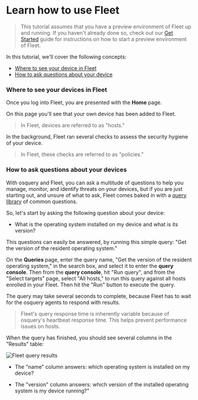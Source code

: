# Learn how to use Fleet

> This tutorial assumes that you have a preview environment of Fleet up and running. If you haven't already done so, check out our [Get Started](https://fleetdm.com/get-started) guide for instructions on how to start a preview environment of Fleet.

In this tutorial, we'll cover the following concepts:

- [Where to see your device in Fleet](#where-to-see-your-device-in-fleet)
- [How to ask questions about your device](#how-to-ask-questions-about-your-devices)

### Where to see your devices in Fleet

Once you log into Fleet, you are presented with the **Home** page.

On this page you'll see that your own device has been added to Fleet.

>In Fleet, devices are referred to as "hosts."

In the background, Fleet ran several checks to assess the security hygiene of your device.

>In Fleet, these checks are referred to as "policies."

### How to ask questions about your devices

With osquery and Fleet, you can ask a multitude of questions to help you manage, monitor, and identify threats on your devices, but if you are just starting out, and unsure of what to ask, Fleet comes baked in with a [query library](https://fleetdm.com/queries) of common questions.

So, let's start by asking the following question about your device:

* What is the operating system installed on my device and what is its version?

This questions can easily be answered, by running this simple query: "Get the version of the resident operating system." 

On the **Queries** page, enter the query name, "Get the version of the resident operating system," in the search box, and select it to enter the **query console**. Then from the **query console**, hit "Run query", and from the "Select targets" page, select "All hosts," to run this query against all hosts enrolled in your Fleet. Then hit the "Run" button to execute the query.

The query may take several seconds to complete, because Fleet has to wait for the osquery agents to respond with results.

> Fleet's query response time is inherently variable because of osquery's heartbeat response time. This helps prevent performance issues on hosts.

When the query has finished, you should see several columns in the "Results" table:


![Fleet query results](https://user-images.githubusercontent.com/78363703/134631391-cb62fbd4-81ab-4ea6-8e38-807cccc9c6cc.png)


- The "name" column answers: which operating system is installed on my device? 

- The "version" column answers: which version of the installed operating system is my device running?"

